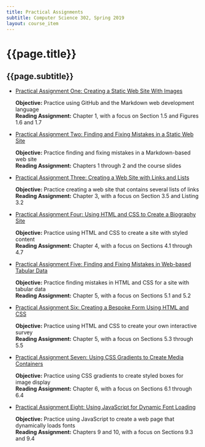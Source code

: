 ```yaml
---
title: Practical Assignments
subtitle: Computer Science 302, Spring 2019
layout: course_item
---
```


# {{page.title}}
## {{page.subtitle}}

<ul>

<li><a href="https://github.com/Allegheny-Computer-Science-302-S2019/cs302-S2019-sheets/releases/download/cs302S2019_sheets-12.0.0/cs302S2019_practical01.pdf">Practical Assignment One: Creating a Static Web Site With Images</a> <p><b>Objective:</b> Practice using GitHub and the Markdown web development language<br><b>Reading Assignment:</b> Chapter 1, with a focus on Section 1.5 and Figures 1.6 and 1.7</p>

<li><a href="https://github.com/Allegheny-Computer-Science-302-S2019/cs302-S2019-sheets/releases/download/cs302S2019_sheets-12.0.0/cs302S2019_practical02.pdf">Practical Assignment Two: Finding and Fixing Mistakes in a Static Web Site</a> <p><b>Objective:</b> Practice finding and fixing mistakes in a Markdown-based web site<br><b>Reading Assignment:</b> Chapters 1 through 2 and the course slides</p>

<li><a href="https://github.com/Allegheny-Computer-Science-302-S2019/cs302-S2019-sheets/releases/download/cs302S2019_sheets-12.0.0/cs302S2019_practical03.pdf">Practical Assignment Three: Creating a Web Site with Links and Lists</a> <p><b>Objective:</b> Practice creating a web site that contains several lists of links<br><b>Reading Assignment:</b> Chapter 3, with a focus on Section 3.5 and Listing 3.2</p>

<li><a href="https://github.com/Allegheny-Computer-Science-302-S2019/cs302-S2019-sheets/releases/download/cs302S2019_sheets-12.0.0/cs302S2019_practical04.pdf">Practical Assignment Four: Using HTML and CSS to Create a Biography Site</a> <p><b>Objective:</b> Practice using HTML and CSS to create a site with styled content<br><b>Reading Assignment:</b> Chapter 4, with a focus on Sections 4.1 through 4.7</p>

<li><a href="https://github.com/Allegheny-Computer-Science-302-S2019/cs302-S2019-sheets/releases/download/cs302S2019_sheets-12.0.0/cs302S2019_practical05.pdf">Practical Assignment Five: Finding and Fixing Mistakes in Web-based Tabular Data</a> <p><b>Objective:</b> Practice finding mistakes in HTML and CSS for a site with tabular data<br><b>Reading Assignment:</b> Chapter 5, with a focus on Sections 5.1 and 5.2</p>

<li><a href="https://github.com/Allegheny-Computer-Science-302-S2019/cs302-S2019-sheets/releases/download/cs302S2019_sheets-12.0.0/cs302S2019_practical06.pdf">Practical Assignment Six: Creating a Bespoke Form Using HTML and CSS</a> <p><b>Objective:</b> Practice using HTML and CSS to create your own interactive survey<br><b>Reading Assignment:</b> Chapter 5, with a focus on Sections 5.3 through 5.5</p>

<li><a href="https://github.com/Allegheny-Computer-Science-302-S2019/cs302-S2019-sheets/releases/download/cs302S2019_sheets-16.0.0/cs302S2019_practical07.pdf">Practical Assignment Seven: Using CSS Gradients to Create Media Containers</a> <p><b>Objective:</b> Practice using CSS gradients to create styled boxes for image display<br><b>Reading Assignment:</b> Chapter 6, with a focus on Sections 6.1 through 6.4</p>

<li><a href="https://github.com/Allegheny-Computer-Science-302-S2019/cs302-S2019-sheets/releases/download/cs302S2019_sheets-20.0.0/cs302S2019_practical08.pdf">Practical Assignment Eight: Using JavaScript for Dynamic Font Loading</a> <p><b>Objective:</b> Practice using JavaScript to create a web page that dynamically loads fonts<br><b>Reading Assignment:</b> Chapters 9 and 10, with a focus on Sections 9.3 and 9.4</p>

</ul>
